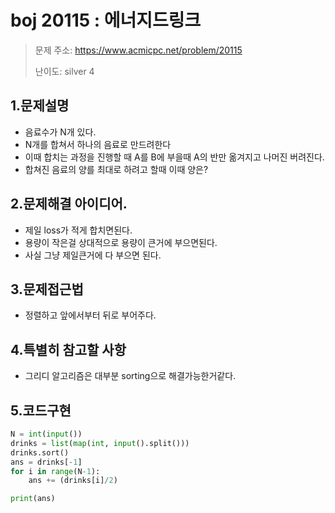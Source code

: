 # boj 20115 : 에너지드링크
> 문제 주소: https://www.acmicpc.net/problem/20115
> 
> 난이도: silver 4

## 1.문제설명
- 음료수가 N개 있다.
- N개를 합쳐서 하나의 음료로 만드려한다
- 이때 합치는 과정을 진행할 때 A를 B에 부을때 A의 반만 옮겨지고 나머진 버려진다.
- 합쳐진 음료의 양를 최대로 하려고 할때 이때 양은?
## 2.문제해결 아이디어.
- 제일 loss가 적게 합치면된다.
- 용량이 작은걸 상대적으로 용량이 큰거에 부으면된다.
- 사실 그냥 제일큰거에 다 부으면 된다.
## 3.문제접근법
- 정렬하고 앞에서부터 뒤로 부어주다.
## 4.특별히 참고할 사항
- 그리디 알고리즘은 대부분 sorting으로 해결가능한거같다.
## 5.코드구현
``` python
N = int(input())
drinks = list(map(int, input().split()))
drinks.sort()
ans = drinks[-1]
for i in range(N-1):
    ans += (drinks[i]/2)

print(ans)
```